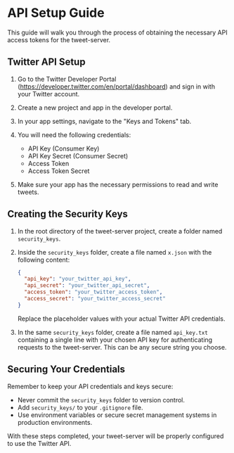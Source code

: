 # API Setup Guide

This guide will walk you through the process of obtaining the necessary API access tokens for the tweet-server.

## Twitter API Setup

1. Go to the Twitter Developer Portal (https://developer.twitter.com/en/portal/dashboard) and sign in with your Twitter account.

2. Create a new project and app in the developer portal.

3. In your app settings, navigate to the "Keys and Tokens" tab.

4. You will need the following credentials:
   - API Key (Consumer Key)
   - API Key Secret (Consumer Secret)
   - Access Token
   - Access Token Secret

5. Make sure your app has the necessary permissions to read and write tweets.

## Creating the Security Keys

1. In the root directory of the tweet-server project, create a folder named `security_keys`.

2. Inside the `security_keys` folder, create a file named `x.json` with the following content:

   ```json
   {
     "api_key": "your_twitter_api_key",
     "api_secret": "your_twitter_api_secret",
     "access_token": "your_twitter_access_token",
     "access_secret": "your_twitter_access_secret"
   }
   ```

   Replace the placeholder values with your actual Twitter API credentials.

3. In the same `security_keys` folder, create a file named `api_key.txt` containing a single line with your chosen API key for authenticating requests to the tweet-server. This can be any secure string you choose.

## Securing Your Credentials

Remember to keep your API credentials and keys secure:

- Never commit the `security_keys` folder to version control.
- Add `security_keys/` to your `.gitignore` file.
- Use environment variables or secure secret management systems in production environments.

With these steps completed, your tweet-server will be properly configured to use the Twitter API.
